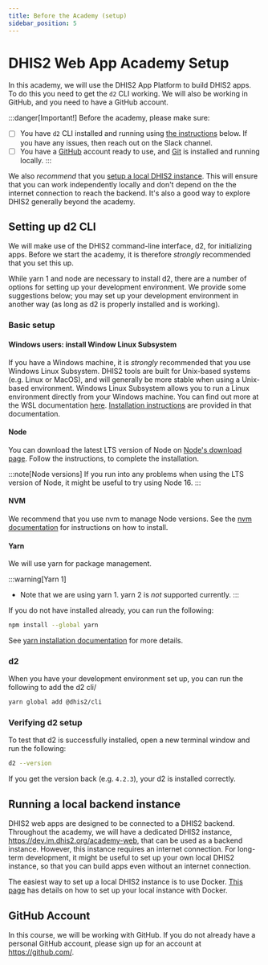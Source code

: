 ```yaml
---
title: Before the Academy (setup)
sidebar_position: 5
---
```


# DHIS2 Web App Academy Setup

In this academy, we will use the DHIS2 App Platform to build DHIS2 apps. To do this you need to get the `d2` CLI working. We will also be working in GitHub, and you need to have a GitHub account.


:::danger[Important!]
Before the academy, please make sure:

- [ ] You have `d2` CLI installed and running using [the instructions](#setting-up-d2-cli) below. If you have any issues, then reach out on the Slack channel.
- [ ] You have a [GitHub](https://github.com/) account ready to use, and [Git](https://git-scm.com/book/en/v2/Getting-Started-Installing-Git) is installed  and running locally.
:::

We also _recommend_ that you [setup a local DHIS2 instance](#running-a-local-backend-instance). This will ensure that you can work independently locally and don't depend on the the internet connection to reach the backend. It's also a good way to explore DHIS2 generally beyond the academy.


## Setting up d2 CLI

We will make use of the DHIS2 command-line interface, d2, for initializing apps. Before we start the academy, it is therefore _strongly_ recommended that you set this up.

While yarn 1 and node are necessary to install d2, there are a number of options for setting up your development environment. We provide some suggestions below; you may set up your development environment in another way (as long as d2 is properly installed and is working).

### Basic setup

#### Windows users: install Window Linux Subsystem

If you have a Windows machine, it is _strongly_ recommended that you use Windows Linux Subsystem. DHIS2 tools are built for Unix-based systems (e.g. Linux or MacOS), and will generally be more stable when using a Unix-based environment. Windows Linux Subsystem allows you to run a Linux environment directly from your Windows machine. You can find out more at the WSL documentation [here](https://learn.microsoft.com/en-us/windows/wsl/about). [Installation instructions](https://learn.microsoft.com/en-us/windows/wsl/install) are provided in that documentation.


#### Node

You can download the latest LTS version of Node on [Node's download page](https://nodejs.org/en/download). Follow the instructions, to complete the installation.

:::note[Node versions]
If you run into any problems when using the LTS version of Node, it might be useful to try using Node 16.
:::


#### NVM
We recommend that you use nvm to manage Node versions. See the [nvm documentation](https://github.com/nvm-sh/nvm?tab=readme-ov-file#about) for instructions on how to install.

#### Yarn

We will use yarn for package management.

:::warning[Yarn 1]
- Note that we are using yarn 1. yarn 2 is _not_ supported currently.
:::

If you do not have installed already, you can run the following:

```sh
npm install --global yarn
```

See [yarn installation documentation](https://classic.yarnpkg.com/lang/en/docs/install/#mac-stable) for more details.



### d2

When you have your development environment set up, you can run the following to add the d2 cli/

```sh
yarn global add @dhis2/cli
```


### Verifying d2 setup

To test that d2 is successfully installed, open a new terminal window and run the following:

```sh
d2 --version
```

If you get the version back (e.g. `4.2.3`), your d2 is installed correctly.


## Running a local backend instance

DHIS2 web apps are designed to be connected to a DHIS2 backend. Throughout the academy, we will have a dedicated DHIS2 instance, https://dev.im.dhis2.org/academy-web, that can be used as a backend instance. However, this instance requires an internet connection. For long-term development, it might be useful to set up your own local DHIS2 instance, so that you can build apps even without an internet connection.

The easiest way to set up a local DHIS2 instance is to use Docker. [This page](https://developers.dhis2.org/docs/tutorials/dhis2-docker) has details on how to set up your local instance with Docker. 


## GitHub Account

In this course, we will be working with GitHub. If you do not already have a personal GitHub account, please sign up for an account at https://github.com/.


